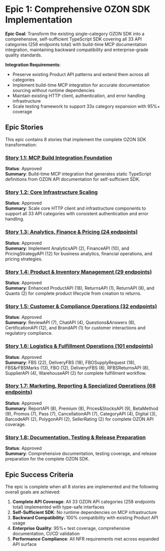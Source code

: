 # Epic 1: Comprehensive OZON SDK Implementation

**Epic Goal**: Transform the existing single-category OZON SDK into a comprehensive, self-sufficient TypeScript SDK covering all 33 API categories (258 endpoints total) with build-time MCP documentation integration, maintaining backward compatibility and enterprise-grade quality standards.

**Integration Requirements**: 
- Preserve existing Product API patterns and extend them across all categories
- Implement build-time MCP integration for accurate documentation sourcing without runtime dependencies
- Maintain existing HTTP client, authentication, and error handling infrastructure
- Scale testing framework to support 33x category expansion with 95%+ coverage

## Epic Stories

This epic contains 8 stories that implement the complete OZON SDK transformation:

### [Story 1.1: MCP Build Integration Foundation](../stories/1.1.mcp-build-integration-foundation.md)
**Status**: Approved  
**Summary**: Build-time MCP integration that generates static TypeScript definitions from OZON API documentation for self-sufficient SDK.

### [Story 1.2: Core Infrastructure Scaling](../stories/1.2.core-infrastructure-scaling.md)
**Status**: Approved  
**Summary**: Scale core HTTP client and infrastructure components to support all 33 API categories with consistent authentication and error handling.

### [Story 1.3: Analytics, Finance & Pricing (24 endpoints)](../stories/1.3.category-implementation-core-business.md)
**Status**: Approved  
**Summary**: Implement AnalyticsAPI (2), FinanceAPI (10), and PricingStrategyAPI (12) for business analytics, financial operations, and pricing strategies.

### [Story 1.4: Product & Inventory Management (29 endpoints)](../stories/1.4.category-implementation-product-inventory.md)
**Status**: Approved  
**Summary**: Enhanced ProductAPI (18), ReturnsAPI (1), ReturnAPI (8), and Quants (2) for complete product lifecycle from creation to returns.

### [Story 1.5: Customer & Compliance Operations (32 endpoints)](../stories/1.5.category-implementation-seller-operations.md)
**Status**: Approved  
**Summary**: ReviewAPI (7), ChatAPI (4), Questions&Answers (8), CertificationAPI (12), and BrandAPI (1) for customer interactions and regulatory compliance.

### [Story 1.6: Logistics & Fulfillment Operations (101 endpoints)](../stories/1.6.category-implementation-logistics-operations.md)
**Status**: Approved  
**Summary**: FBS (22), DeliveryFBS (18), FBOSupplyRequest (18), FBS&rFBSMarks (13), FBO (12), DeliveryrFBS (8), RFBSReturnsAPI (8), SupplierAPI (4), WarehouseAPI (2) for complete fulfillment workflow.

### [Story 1.7: Marketing, Reporting & Specialized Operations (68 endpoints)](../stories/1.7.category-implementation-remaining-specialized.md)
**Status**: Approved  
**Summary**: ReportAPI (8), Premium (8), Prices&StocksAPI (9), BetaMethod (9), Promos (7), Pass (7), CancellationAPI (7), CategoryAPI (4), Digital (3), BarcodeAPI (2), PolygonAPI (2), SellerRating (2) for complete OZON API coverage.

### [Story 1.8: Documentation, Testing & Release Preparation](../stories/1.8.documentation-testing-release-preparation.md)
**Status**: Approved  
**Summary**: Comprehensive documentation, testing coverage, and release preparation for the complete OZON SDK.

## Epic Success Criteria

The epic is complete when all 8 stories are implemented and the following overall goals are achieved:

1. **Complete API Coverage**: All 33 OZON API categories (258 endpoints total) implemented with type-safe interfaces
2. **Self-Sufficient SDK**: No runtime dependencies on MCP infrastructure
3. **Backward Compatibility**: 100% compatibility with existing Product API usage
4. **Enterprise Quality**: 95%+ test coverage, comprehensive documentation, CI/CD validation
5. **Performance Compliance**: All NFR requirements met across expanded API surface
